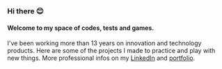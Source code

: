 ### Hi there 😊

#### Welcome to my space of codes, tests and games.

I've been working more than 13 years on innovation and technology products. Here are some of the projects I made to practice and play with new things. More professional infos on my [LinkedIn](https://www.linkedin.com/in/thallesbastos/en) and [portfolio](https://thbastos.com/).
